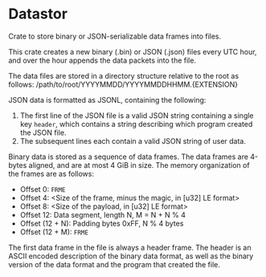 # Datastor

Crate to store binary or JSON-serializable data frames into files.

This crate creates a new binary (.bin) or JSON (.json) files every
UTC hour, and over the hour appends the data packets into the file.

The data files are stored in a directory structure relative to the
root as follows:
/path/to/root/YYYYMMDD/YYYYMMDDHHMM.{EXTENSION}

JSON data is formatted as JSONL, containing the following:
 1. The first line of the JSON file is a valid JSON string containing
    a single key `header`, which contains a string describing which
    program created the JSON file.
 2. The subsequent lines each contain a valid JSON string of user data.

Binary data is stored as a sequence of data frames. The data frames
are 4-bytes aligned, and are at most 4 GiB in size. The memory organization
of the frames are as follows:
- Offset 0: `FRME`
- Offset 4: <Size of the frame, minus the magic, in [u32] LE format>
- Offset 8: <Size of the payload, in [u32] LE format>
- Offset 12: Data segment, length N, M = N + N % 4
- Offset (12 + N): Padding bytes 0xFF, N % 4 bytes
- Offset (12 + M): `FRME`

The first data frame in the file is always a header frame. The header
is an ASCII encoded description of the binary data format, as well as
the binary version of the data format and the program that created the
file.
